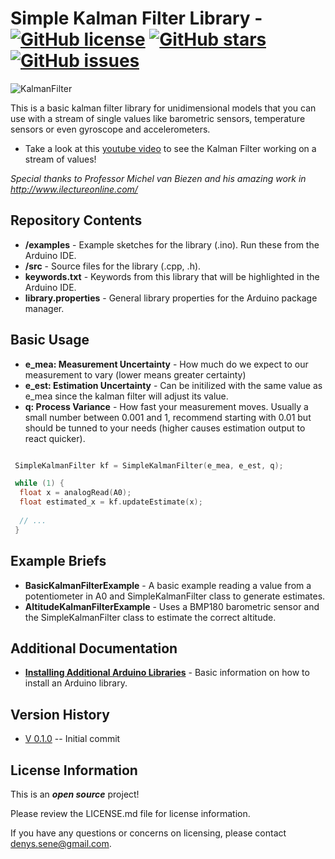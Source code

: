 Simple Kalman Filter Library - [![GitHub license](https://img.shields.io/badge/license-MIT-blue.svg?style=plastic)](https://raw.githubusercontent.com/denyssene/SimpleKalmanFilter/master/LICENSE) [![GitHub stars](https://img.shields.io/github/stars/denyssene/SimpleKalmanFilter.svg?style=plastic)](https://github.com/denyssene/SimpleKalmanFilter/stargazers) [![GitHub issues](https://img.shields.io/github/issues/denyssene/SimpleKalmanFilter.svg?style=plastic)](https://github.com/denyssene/SimpleKalmanFilter/issues)
========================================

 ![KalmanFilter](images/kalman_filter_example_1.png)

This is a basic kalman filter library for unidimensional models that you can use with a stream of single values like barometric sensors, temperature sensors or even gyroscope and accelerometers.

* Take a look at this [youtube video](https://www.youtube.com/watch?v=4Q5kJ96YYZ4) to see the Kalman Filter working on a stream of values!

*Special thanks to Professor Michel van Biezen and his amazing work in http://www.ilectureonline.com/*

Repository Contents
-------------------

* **/examples** - Example sketches for the library (.ino). Run these from the Arduino IDE.
* **/src** - Source files for the library (.cpp, .h).
* **keywords.txt** - Keywords from this library that will be highlighted in the Arduino IDE. 
* **library.properties** - General library properties for the Arduino package manager. 

Basic Usage
-------------------
 * **e_mea: Measurement Uncertainty** - How much do we expect to our measurement to vary (lower means greater certainty)
 * **e_est: Estimation Uncertainty**  - Can be initilized with the same value as e_mea since the kalman filter will adjust its value.
 * **q: Process Variance** - How fast your measurement moves. Usually a small number between 0.001 and 1, recommend starting with 0.01 but should be tunned to your needs (higher causes estimation output to react quicker).
 
```c++

 SimpleKalmanFilter kf = SimpleKalmanFilter(e_mea, e_est, q);

 while (1) {
  float x = analogRead(A0);
  float estimated_x = kf.updateEstimate(x);
  
  // ...
 } 

``` 
 
Example Briefs
--------------

* **BasicKalmanFilterExample** - A basic example reading a value from a potentiometer in A0 and SimpleKalmanFilter class to generate estimates.
* **AltitudeKalmanFilterExample** - Uses a BMP180 barometric sensor and the SimpleKalmanFilter class to estimate the correct altitude.


Additional Documentation
-------------------------

* **[Installing Additional Arduino Libraries](https://www.arduino.cc/en/Guide/Libraries)** - Basic information on how to install an Arduino library.


Version History
---------------

* [V 0.1.0](https://github.com/denyssene/SimpleKalmanFilter) -- Initial commit


License Information
-------------------

This is an _**open source**_ project! 

Please review the LICENSE.md file for license information. 

If you have any questions or concerns on licensing, please contact denys.sene@gmail.com.
